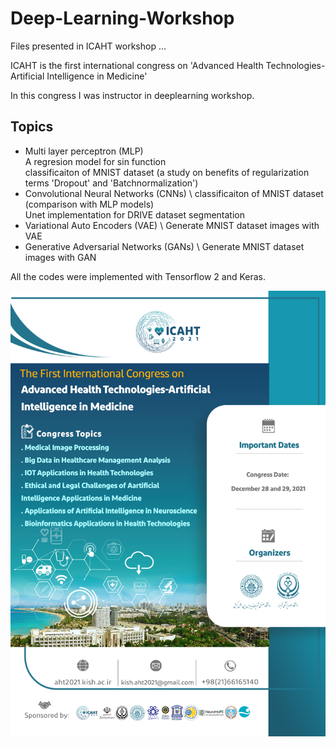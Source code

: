 # Deep-Learning-Workshop
 Files presented in ICAHT workshop ...

ICAHT is the first international congress on
'Advanced Health Technologies-Artificial Intelligence in Medicine'


In this congress I was instructor in deeplearning workshop.

## Topics
* Multi layer perceptron (MLP) \
	A regresion model for sin function \
	classificaiton of MNIST dataset (a study on benefits of regularization terms 'Dropout' and 'Batchnormalization')
* Convolutional Neural Networks (CNNs) \ 
	classificaiton of MNIST dataset (comparison with MLP models)\
	Unet implementation for DRIVE dataset segmentation
* Variational Auto Encoders (VAE) \ 
	Generate MNIST dataset images with VAE
* Generative Adversarial Networks (GANs) \ 
	Generate MNIST dataset images with GAN

All the codes were implemented with Tensorflow 2 and Keras.

![alt text](slides/poster.jpg)
